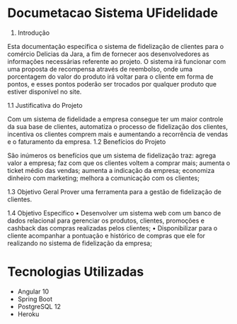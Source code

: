 # Documetacao Sistema UFidelidade  
1.	Introdução

Esta documentação especifica o sistema de fidelização de clientes para o comércio Delicias da Jara, a fim de fornecer aos desenvolvedores as informações necessárias referente ao projeto.
O sistema irá funcionar com uma proposta de recompensa através de reembolso, onde uma porcentagem do valor do produto irá voltar para o cliente em forma de pontos, e esses pontos poderão ser trocados por qualquer produto que estiver disponível no site.

1.1	Justificativa do Projeto 

Com um sistema de fidelidade a empresa consegue ter um maior controle da sua base de clientes, automatiza o processo de fidelização dos clientes, incentiva os clientes comprem mais e aumentando a recorrência de vendas e o faturamento da empresa.
1.2	Benefícios do Projeto

São inúmeros os benefícios que um sistema de fidelização traz: agrega valor a empresa; faz com que os clientes voltem a comprar mais; aumenta o ticket médio das vendas; aumenta a indicação da empresa; economiza dinheiro com marketing; melhora a comunicação com os clientes;  

1.3	Objetivo Geral
Prover uma ferramenta para a gestão de fidelização de clientes. 

1.4	Objetivo Especifico
•	Desenvolver um sistema web com um banco de dados relacional para gerenciar os produtos, clientes, promoções e cashback das compras realizadas pelos clientes;
•	Disponibilizar para o cliente acompanhar a pontuação e histórico de compras que ele for realizando no sistema de fidelização da empresa; 

# Tecnologias Utilizadas
- Angular 10
- Spring Boot
- PostgreSQL 12
- Heroku
